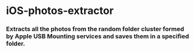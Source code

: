 # iOS-photos-extractor
### Extracts all the photos from the random folder cluster formed by Apple USB Mounting services and saves them in a specified folder.
